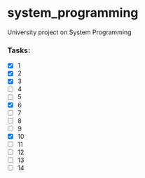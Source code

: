 # system_programming
University project on System Programming
### Tasks:
- [x] 1
- [x] 2
- [x] 3
- [ ] 4
- [ ] 5
- [x] 6
- [ ] 7
- [ ] 8
- [ ] 9
- [x] 10
- [ ] 11
- [ ] 12
- [ ] 13
- [ ] 14
